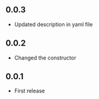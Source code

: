 ## 0.0.3

* Updated description in yaml file

## 0.0.2

* Changed the constructor

## 0.0.1

* First release

